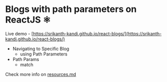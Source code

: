 # Blogs with path parameters on ReactJS ⚛

Live demo - [https://srikanth-kandi.github.io/react-blogs/](https://srikanth-kandi.github.io/react-blogs/)

- Navigating to Specific Blog
  - using Path Parameters
- Path Params
  - match

Check more info on [resources.md](./resources.md)